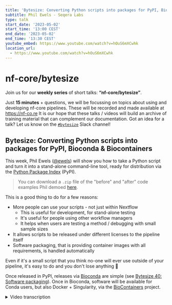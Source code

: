 ```yaml
---
title: 'Bytesize: Converting Python scripts into packages for PyPI, Bioconda & Biocontainers'
subtitle: Phil Ewels - Seqera Labs
type: talk
start_date: '2023-05-02'
start_time: '13:00 CEST'
end_date: '2023-05-02'
end_time: '13:30 CEST'
youtube_embed: https://www.youtube.com/watch?v=hOuS6mXCwhk
location_url:
  - https://www.youtube.com/watch?v=hOuS6mXCwhk
---
```


# nf-core/bytesize

Join us for our **weekly series** of short talks: **“nf-core/bytesize”**.

Just **15 minutes** + questions, we will be focussing on topics about using and developing nf-core pipelines.
These will be recorded and made available at <https://nf-co.re>
It is our hope that these talks / videos will build an archive of training material that can complement our documentation. Got an idea for a talk? Let us know on the [`#bytesize`](https://nfcore.slack.com/channels/bytesize) Slack channel!

## Bytesize: Converting Python scripts into packages for PyPI, Bioconda & Biocontainers

This week, Phil Ewels ([@ewels](https://github.com/ewels/)) will show you how to take a Python script and turn it into a stand-alone command-line tool, ready for distribution via the [Python Package Index](https://pypi.org/) (PyPI).

> You can download a `.zip` file of the "before" and "after" code examples Phil demoed [here](/assets/markdown_assets/events/2023/bytesize-python-packaging/python-packaging.zip).

This is a good thing to do for a few reasons:

- More people can use your scripts - not just within Nextflow
  - This is useful for development, for stand-alone testing
  - It's useful for people using other workflow managers
  - It helps when users are testing a method / debugging with small sample sizes
- It allows scripts to be released under different licenses to the pipeline itself
- Software packaging, that is providing container images with all requirements, is handled automatically

Even if it's a small script that you think no-one will ever use outside of your pipeline, it's easy to do and you don't lose anything 🙂

Once released in PyPI, releases via [Bioconda](https://bioconda.github.io/) are simple (see [Bytesize 40: Software packaging](https://nf-co.re/events/2022/bytesize-40-software-packaging)).
Once in Bioconda, software will be available for Conda users, but also Docker + Singularity, via the [BioContainers](https://biocontainers.pro/) project.

<details markdown="1"><summary>Video transcription</summary>
**Note: The content has been edited for reader-friendliness**

[0:01](https://www.youtube.com/watch?v=hOuS6mXCwhk&t=1)
Hello, everyone, and welcome to this week's bytesize talk. I'm very happy to have Phil here, who is talking today about converting Python scripts into packages for PyPI, Bioconda, and biocontainers. It's your stage, Phil.

[0:17](https://www.youtube.com/watch?v=hOuS6mXCwhk&t=17)
Thank you. Hi, everybody. Thank you for joining me today. I'm going to have a little bit of fun together, hopefully. Today's talk was inspired by a conversation that's come up a few times within nf-core, which is when people have got scripts within a pipeline, so typically within a bin directory, or it could be within the exact shell block of a process. Instead of bundling that script with the pipeline, we instead prefer to package that script - or set of scripts - as a standalone software package instead. There are a few different reasons why we like to do this. Firstly, it makes the package and the analysis scripts available to anyone to use, even if they're not using Nextflow and not using this pipeline, so that's for the greater good of a community. More reusability, more visibility. It can sometimes help with licensing because we're no longer bundling and modifying code under potentially a different license within the nf-core repo, so the nf-core repo can be MIT and can just call this external tool. It also helps with software packaging, as Fran mentioned. For free, then we get a Docker image, a Singularity image, a Conda package, with all of the different requirements that you might need, so you don't need to spend a lot of time thinking about all the different, setting up custom Docker images and all this stuff. You just package your own scripts as its own standalone tool and you get all of that stuff for free, so, much better. All the maintenance can sit alongside the pipeline rather than integrated into the pipeline. It's a nice thing to do and for me, the main reason is that first one, which is that it makes the tool more usable for anyone, not necessarily tied to running within Nextflow, which I think is great because it's nice to use tools on a small scale and then to scale up to using a full size pipeline when you need it.

[2:16](https://www.youtube.com/watch?v=hOuS6mXCwhk&t=136)
I've told people in the past that this is easy, which it is, if you've done it lots of times before. But I thought it's probably time to put my money where my mouth is and actually show the process and hopefully convince you, too, that it isn't so bad. Now a few things to note before I kick off, firstly, I'm going to live code this. I have run through it earlier, so I've got a finished example on my side, which you can't see, which I will copy and paste from occasionally and hopefully refer to, if everything really goes wrong, but in the words of SpaceX, excitement is guaranteed because something will blow up at some point. So join me on that. Secondly, there are many, many ways to do this. My way is not necessarily the same as what I'm going to show and there are better ways to do things and probably recommendations that you should listen to from other people that are much better than mine. My aim today is to try and show you the easiest way to go from Python scripts to something on Bioconda, and I want to try and make that beginner friendly and as bytesized as possible.

[3:28](https://www.youtube.com/watch?v=hOuS6mXCwhk&t=208)
Let's start by sharing my screen up here and we will kick off. Spotlight my screen for everybody, so hopefully you can still see my face. To start off with a famous XKCD comic about Python environments, which are famously complicated packaging environments. We're going into something which is known for being difficult and varied, but that's fine. I'm going to keep it as simple as possible and you don't need to worry about all this stuff. I've got a little toy Python script here, it doesn't do very much, it just makes a plot and I wanted some input, so it takes a text file here, delete that now, called `title.txt` with some text in it. It reads that file in, sets it as a variable and sets the plot title to whatever it found and then it saves it. This is our starting point, I can try and run this now. If I do `python analysis.py`, there we go, we've got our plot and my nice plot, so it works, first step. This is where I'm assuming you're starting off, is you have a Python script which works.

[4:45](https://www.youtube.com/watch?v=hOuS6mXCwhk&t=285)
We have a few objectives to do, to take this script into a standalone Python package. Firstly we want to, as far as possible, make things optional and variable, so instead of having a fixed file name with a string like this, we want a better way to pass this information in to the tool, so we want to build the command line tool. We want to make it available ideally anywhere on the command line on the path, so make it into a proper command line tool rather than a script which you have to call using Python. We can call it "my_analysis_tool" or whatever and run that wherever. Once we've done all that stuff we want to package it up using Python packaging so that we have everything we need to push this package onto the Python package index, and we're going to focus on that. Once we've got this as a tool on PyPI, where anyone can install it, then the steps from PyPI to Conda is fairly easy. Once it's on Conda you get biocontainers for free which is the Docker image and the Singularity image. Really our destination for today is just Python packaging, just the PyPI. There's another talk, it's fairly old by now, but it's still totally valid, by Alex Peltzer on nf-core bytesize. It takes you from that Bioconda packaging steps, so you can follow on this this talk with that one. Hopefully that makes sense.

[6:14](https://www.youtube.com/watch?v=hOuS6mXCwhk&t=374)
First steps first, let's try and make this into a command line tool. Now there are a bunch of different ways to do this, probably the classic Python library to do command line parsing is called argpass, which many of you may be familiar with. Personally I've tended to use another package called "click", and more recently I am tending to use a package called "typer" which is actually based on "click". If I just use the right browser, this is URL, "typer"."Typer", gosh it's quite big, on a bigger screen it looks, I'll just make my window bigger just for a second so not reading anything here but just seeing what the website really looks like. It's got a really good website, it explains a lot about how to use it and you can click through the tutorial here and it tells you about everything, what's happening, why it works and the way it does and how to build something. We can start off with this, the simplest example, and we're going to say `import typer` here. Go up to the top, `import typer`, wrap our code in a function name. I can't copy from the VS code browser apparently, so I'm going to indent all of this code. Then I'm going to copy in that last bit which was there... my other window... down at the bottom.

[7:55](https://www.youtube.com/watch?v=hOuS6mXCwhk&t=475)
What's happening here? I'm importing a Python library called "typer", which is what we're using for the command line tool, I've put everything into a function which is just called `def __main__` and then at the bottom I've said `if __name__ == "__main__"`, so this is telling Python if this script is run directly, use "typer" to run this function. If I save that, now I can do Python analysis and nothing will happen, it should just work exactly the same, but I can do `python analysis --help` and you can see we're starting to get a command line tool come in here.

[8:27](https://www.youtube.com/watch?v=hOuS6mXCwhk&t=507)
Next up, let's get rid of this file, we don't really care about it being in the file, that was just a convenience, so I'm going to say let's instead pass the title as a command line option. With "typer" we just do that by adding a function argument to this function and I can get rid of this bit completely. To prove it I'll delete that file as well. Let's try again, do `python analysis --help` and sure enough now we have some help text saying, hey they are expecting a title, which is text and we have no default. If I try and run it without any arguments it will give me a nice error message. Now if I say "hello there", it's passed that in and our plot has a different title. That is our first step complete. We have a rudimentary command line interface and we have got rid of that file and we've now got command line options which makes it a much more usable flexible tool and that was not a lot of code I think you'll agree with me. With "typer" you can do many more things. You can obviously add lots more arguments here. You can say it should be an integer or boolean and it will craft the command line for you. You can use options instead of arguments so `--whatever`. You can set defaults, you can write help texts, loads of stuff like that. As you your tool becomes more advanced, maybe you dig into the type of documentation a little bit and learn about how to do that, but that's beyond the scope of today's talk.

[10:04](https://www.youtube.com/watch?v=hOuS6mXCwhk&t=604)
Next up, let's think about how to make this into an installable package and something we can run on the command line anywhere, those two things go together. If someone else comes and wants to run this package they're going to need to be able to import these same python packages, so I'm going to start off by making a new file called "requirements.txt" and I'm going to take these package names there and just pop them in there. We'll come back and use that in a minute and in the short term, if someone wanted to, they could now do `pip install -r requirements.txt` and that would install all the requirements for this tool. I'm also going to start moving stuff into some subdirectories and by convention I'm going to put it into a directory called "source". But it doesn't really matter, you can call it whatever you want. I'm going to call it "my_tool" and I'm going to move that python file up into that directory there. I'm also going to create a new file called `__init__.py`. This is a weird looking file name and it's a special case. By doing this in python, it tells the python packaging system that this folder's directory behaves as a python module, which is what we want to install later and so I can write add a docstring at the top saying "my_amazing_tool". I'm actually going to not put anything in here for now apart from a single variable which I'd put here by convention, but really you can do whatever you want. I'm going to call it again, use dunder - so double underscore -, version, double underscore, and also you know, semantic versioning 0.0.0.1 dev. We'll come back and use this variable a bit later, but for now it doesn't do anything.

[11:57](https://www.youtube.com/watch?v=hOuS6mXCwhk&t=717)
What else? We want to make the typer example slightly more complicated. We're gonna now create a typer app like this. We're going to get rid of this bit at the bottom, because we don't actually need that anymore if we're not going to be running it as a script. We're not going to be calling that python file directly. Get rid of that. We're going to now use a python decorator called `app.command()` here, to tell "typer" that this is a command to be used within the command line interface. This is a normal secondary set, but a first very simple example is so simple that you almost never use that with "typer". This is what you always do and then you can have multiple functions here decorated with command and you can have multiple sub-commands within your CLI, using that way and groups of sub-commands and all kinds of things. With nf-core we have grouped sub-commands. You do `nf-core module updates` for example and those are separate sub commands, so that's how you do it here. But for now, this would work in exactly the same way as the example I showed you a second ago.

[12:58](https://www.youtube.com/watch?v=hOuS6mXCwhk&t=778)
I'm going to add... because this is going to be a python package, it's really important to tell everybody about how to use it. I'm going to create a new LICENSE file. I am a fan of MIT, so I'm going to make it the MIT license and just paste in the text there that I've grabbed off the web and I'm going to make a README file, because this is going to turn up on github. We want people to know about what the tool is and how to use it, when they see the repo.

[13:27](https://www.youtube.com/watch?v=hOuS6mXCwhk&t=807)
Okay hopefully you're with me, that's all the simple stuff. Now we'll get on to a slightly more complicated bit about how to take this and make it installable. This is one of the bits where it gets very variable about how you can do it. Typically within python you can use a range of different installable python packages to do your python packaging. It's quite meta. There's a very old one called "discutils" which you shouldn't use and there's one called "setuptools" which is most common. That's what I'm going to use today. Other people like packaging setups such as one popular one called "poetry". There are quite a lot of them so if you have a preference, great, go for it. Maybe in the discussion afterwards people can suggest their favorites, but for now I'm going to stick with setuptools and I'm going to say `setup.py`, which again this gets a bit confusing, but you don't necessarily need and "setup.cfg". I should dump in here - you don't need to remember how to do this. I don't remember how to do this. I don't think anyone really remembers how to do this. I do some browsing, type in "setuptools.py.io", you can see there's quite good docs on this website for setuptools. They tell you how to do everything, they talk through it's quite easy to read and they also talk through all the different options of how to build this stuff. You can do it with what's called a "pyproject.toml" file, which is probably what I'll start doing soon when it becomes slightly more standard. There's a setup.cfg file, which is what I'm going to do now and there's also some documentation about the old school way of doing it which is "setup.py". Tor now the "setup.py" file is just for backwards compatibility.

[15:09](https://www.youtube.com/watch?v=hOuS6mXCwhk&t=909)
I'm going to do exactly what it tells me to do here. I'm going to say `import setuptools`, `setup()`, save and then I just forget about this file and never look at it again then everything else goes into this setup.cfg file and you can work through the examples here. For now I'm going to cheat for the sake of time and copy in the one I did earlier and just walk you through what these keys are quickly. Again I always copy this from the last project I did but you can copy it from the web very easily. "name" is important, "version" is important, because when you're updating a python package it needs to know which version number it is. And this then is using the special variable I set up here. Now if you look where it is, it's in the python module I made called "mytool" and the variable number is **version**. Here I'm saying, use an attribute, I could hard code it in this file if I wanted to, but I'm using it as an attribute and I'm using this variable which is under mytool **version**. You could call that whatever you want or you could just hard code it in this file. "Author", "description", "keywords", "license", "license files", "long descriptions" say it's markedown, that's just what shows on the PyPI website. "Classifiers" which are just categories, I always copy these without thinking. You can probably think a bit more about it if you want to. There is some slightly more interesting stuff down here. The minimum required version of python, which might be important for you. Where you put your source code, in this case I say look for any python modules you can find and look in the directory called source. If you call that something different you put that here and then that's looking for .init files like that. Then saying we require a bunch of other python packages here. Here I'm saying look at this file called requirements.text. If you didn't want to have that file for whatever reason you can also just list them in this file here as well.

[17:12](https://www.youtube.com/watch?v=hOuS6mXCwhk&t=1032)
Finally "console scripts". This is the bit which actually makes it into a command line tool and here we say I want to call my tool myawesometool. When someone types that into the command line, what I want python to do is to find the module called "mytool", which we've created here, with the init file. I've actually got this script called "analysis" here. Again, this file name could be whatever you want. Then look for a variable called "app". Here our variable is called. But I could also put a function name and stuff here as well, if I wanted to. For typer I'm going to say ".app".

[17:53](https://www.youtube.com/watch?v=hOuS6mXCwhk&t=1073)
Now, python will know what to do when I install my tool and... moment of truth, let's try and install it and see what breaks. Pip python package index uses pip and I'm going to say `pip install`. I could just do full stop for my current working directory and that will work, but I'm actually going to add the `-e` flag here, make it editable. What that does is, instead of copying all the files over to my python installation directory, it soft links them and that's really useful when developing locally because I can make edits to this file, hit save and adapt the reinstall tool every single time. I just am always in the habit of using `-e` pretty much all the time. Let's see what happens... yeah, it broke. "Setup not found". That's because I got the import wrong. `from setuptools import setup` and then set up search. I could have done set up like that, that should work as well. Let's try again. Great, you can see it's running through all those requirements. It's installing all the back end stuff which is like matplotlib and "typer", and it installed! So now, what did I call it? myawesometool! If I do `myawesometool --help`... Hooray! It works! Look at that, we've got a command line tool! Now I can run this wherever I am on my system. I don't have to be in this working directory anymore, doesn't matter if I... lets give an example... do testing. If I could do `myawesometool "This is a test"`. There we go. Now we've got that file created in there, because that was my working directory and sure enough, I got a nice title. Brilliant!

[20:03](https://www.youtube.com/watch?v=hOuS6mXCwhk&t=1203)
We have a command line tool, it installs locally, it works and it's got a nice command line interface. We're nearly there. The final thing then is to take this code and put it onto the python package index. If you start digging around on google, you will find instructions on how to do this and it will say run a whole load of command line functions. Run those, do this and that will publish it. There's a sandbox environment where you can test first and you have to sign up to PyPI, obviously, and register and create a project and everything. But my recommendation is to keep things simple and the only way I do it now is to do all of this through github actions and automate your publication of your package. That's all I'm going to show you today, because I can walk you through that quite easily and it's the same logic. If you've not used github actions before, the way it works is, you create a directory called `.github` - it's a hidden directory - and a subdirectory called `workflows`. In here I'm going to create a new file, which can be called anything "deploy-pypi.yaml".

[21:16](https://www.youtube.com/watch?v=hOuS6mXCwhk&t=1276)
Then I'm going to cheat and copy, because otherwise it's going to take me a while to type all this in. I'm going to walk you through it. This is a yaml file that tells github actions what to run and when to run it. We have a name up here, which can be anything, and firstly we have a trigger. This tells github: run this github action. Whenever this repository has a release and the event type is published, so whenever you create a new release on github and you click publish, this workflow will run and it'll run on a default branch. Then we have the meat of it. What is it actually doing? It's running on Ubuntu. It's checking out the source code first and setting up python. Now I install the dependencies manually here. I'm not totally sure if this is actually required or not, but it was in the last github actions I did, so I thought I'd do it again. First command is just upgrading pip itself and setting up setuptools and stuff. Then we do the `pip install .` command again, just to install whatever's in the current working directory. Now on github actions your tool is installed and then we run this python command with setup.py, which is just calling setuptools and saying `sdist`, the setuptools distribution and create a bdist_wheel. We don't need to know what that means or why it's there, but that's just the files that the python package index needs. Now it's built the distribution locally and then finally we publish it.

[22:40](https://www.youtube.com/watch?v=hOuS6mXCwhk&t=1360)
You can see where I copied it from. We publish it to the python package index. This is a check just to make sure if anyone has forked your repository. Don't bother trying to do this, because it obviously won't work. I usually just put this in, check if your github repository is called and then use this python package index action, which is a github action that someone else has written. I'm using a password and this is a github action sequence and this is an api token that you can get from the python package index website when you're logged in. That gives the github actions all the credentials it needs to be able to publish the python package for you. That's it. If everything works well, you stick all this on github you make it all lovely, you hit release and then you will be able to watch that workflow running and it will say "workflow published".

[23:33](https://www.youtube.com/watch?v=hOuS6mXCwhk&t=1413)
Remember to change this version when you run it more than once, because if you try and publish the same package twice with the same version number on python package index, it will fail. As long as you bump that, then everything should work and you should end up with a package on on pypi. When you have that package you'll be able to do name, that's I think that's what python package index uses. You'll be able to `pip install mytool` from anywhere. Anyone will be able to do that and it will just work and that's it. At that point you can pat yourself on your back, think how amazing the job you've just done is and how anyone can now use your analysis tools. Prepare yourself an onslaught of bug reports to github and take the next step and scaffold that pypi recipe into bioconda and do all the last stuff. But like I say, that's in a different talk and I'm not going to swamp everyone by talking about that too much today. Hopefully that made sense for everybody. Shout if you have any questions and I'd love to hear what workflows other people have and whether I made a mistake and if you think I should do it in a different way and if your way is better.

[24:42](https://www.youtube.com/watch?v=hOuS6mXCwhk&t=1482)
(host) Thank you so much. It's nice to see how some of the magic actually happens in the background. Do we have any questions from the audience?

(question) I've got one. Have you tried cookie cutter to automate all of this?

(answer) When I was prepping this with like five minutes to go, I was desperately trying to find a link for a really nice project which I've seen. I've spoken to the authors and I cannot remember the name of it. There's a few of them floating around but there's one definitely for bioinformatics where you can use a cookie cutter project and it scaffolds an entire python package index project for you, with all of this stuff in place. It's probably much better and quicker. I purposefully chose not to show that today, because I was thinking of going from someone who already has a script which is working through, and trying to explain what all the different stuff is doing. If you're starting from scratch I would absolutely do that and if anyone has any good links for projects or can remember the projects I'm talking about, please post them here or in slack.

(question cont.) I'll just drop the link in the chat. If someone doesn't know what we're talking about.

(answer cont) That links for cookie cutter itself, right, which is just like a generic templating tool. There are cookie cutter projects which people have created like template repositories. Specifically for python, if that makes sense.

[26:09](https://www.youtube.com/watch?v=hOuS6mXCwhk&t=1569)
(question) We do have another question in the chat. Someone is asking why not pyprojects.toml.

(answer) This is something else I was debating on the start. This is a bit of history here. When I started creating my first python projects you always used that setup.py file and you still can. It's a bit like how Nextflow config files are just a groovy script, where you can do whatever you like. Setup.py is the same. It's just a python script, where you can do whatever you like.Which is wonderful and horrifying! Slowly over the last... the python community moves slowly... so for the last many years, there's been a move away from that way of doing things into more standardized file types and there are two which are being used: there's a setup.config file, which is exactly the same thing but in a structured file format, and the other one is pyproject.toml, which is the newer and better way of doing things. Pyproject.toml is nice because it's also a standard for many other python tools with configs. If you want to use black to lint your code, which you should, because black is amazing, you'll put your settings in pyproject.toml. If you use, I don't know, mypi for type linting or any of these flake8 tools or whatever and it will be linting tools and stuff. They all stick their settings in pyproject.toml, which is great because you have one config file for everything to do with your python project. That is much nicer and you can also do all of your setuptools python stuff in there. There are a couple of things which I found I think are missing. Correct me if I'm wrong, I don't think you can point it to a requirements.txt file for all requirements. It's quite useful having that file sometimes, maybe it doesn't matter... I think the setup tools website says it's like in beta and it might change, so I thought I'd play it safe today and go for setup.cfg, which is newish, but fairly safe. But yeah, pyproject.toml is, if you can make it work for you, probably a nicer way to do it.

[28:13](https://www.youtube.com/watch?v=hOuS6mXCwhk&t=1693)
(host) We have some more comments. There was a link posted to Morris' cookie cutter package which has not been tried out, at least not by the person who posted it. It says ironically flake8 can't actually work with settings from pyproject.toml or at least couldn't a couple of months ago.

(speaker) Cookie cutter, this might look familiar to anyone who's used the nf-core template. We used to use cookie cutter for nf-core back in the early days and still use the underlying framework, which is called ginger. That's where this double squiggly brackets comes from, it's a templating system as you can see. Here you've got all these different settings, therefore with license options and a name and stuff and then these will go into all these double bracket things. The idea is, you do `cookie cutter run` or `cookie cutter`, I can't remember what the command is now build. Then you give it this github url and it will ask you a few questions which will just replace these defaults here. Then it will generate this package here, but with all the template placeholders filled in.

[29:26](https://www.youtube.com/watch?v=hOuS6mXCwhk&t=1766)
(host) Great! Do we have any more questions? It doesn't seem so. Thank you very much for this great talk. Before we wrap this up entirely I also have something to mention. Next week's bytesize talk is going to be one hour late. I will also post this again in the bytesize channel. Very interestingly there will be a talk from people that were part of the mentorship program. The deadline for the mentorship program just got extended, so it's actually for anyone who is still questioning if they should join or not. This is your chance to actually listening to people who have been part of it and they give some impressions. With this I would like to thank Phil again I would like to thank everyone who listened. Of course as usual, I would like to thank the Chan Zuckerberg Initiative for funding our talks and have a great week everyone.

</details>
